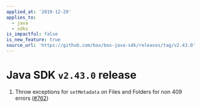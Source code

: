 ```yaml
---
applied_at: '2019-12-20'
applies_to:
  - java
  - sdks
is_impactful: false
is_new_feature: true
source_url: 'https://github.com/box/box-java-sdk/releases/tag/v2.43.0'
---
```

# Java SDK `v2.43.0` release

1. Throw exceptions for `setMetadata` on Files and Folders for non 409 errors ([#762](https://github.com/box/box-java-sdk/pull/762))
